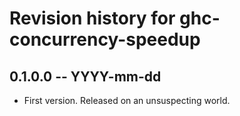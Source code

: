 # Revision history for ghc-concurrency-speedup

## 0.1.0.0 -- YYYY-mm-dd

* First version. Released on an unsuspecting world.
